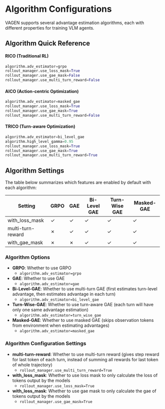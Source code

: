 # Algorithm Configurations
VAGEN supports several advantage estimation algorithms, each with different properties for training VLM agents. 

## Algorithm Quick Reference
#### RICO (Traditional RL)
```python
algorithm.adv_estimator=grpo
rollout_manager.use_loss_mask=True
rollout_manager.use_gae_mask=False
rollout_manager.use_multi_turn_reward=False
```
#### AICO (Action-centric Optimization)
```python
algorithm.adv_estimator=masked_gae
rollout_manager.use_loss_mask=True
rollout_manager.use_gae_mask=True
rollout_manager.use_multi_turn_reward=False
```
#### TRICO (Turn-aware Optimization)
```python
algorithm.adv_estimator=bi_level_gae
algorithm.high_level_gamma=0.95
rollout_manager.use_loss_mask=True
rollout_manager.use_gae_mask=True
rollout_manager.use_multi_turn_reward=True
```


## Algorithm Settings
The table below summarizes which features are enabled by default with each algorithm:

| Setting           | GRPO | GAE | Bi-Level GAE | Turn-Wise GAE | Masked-GAE |
|-------------------|------|-----|--------------|---------------|------------|
| with_loss_mask    | ✓    | ✓   | ✓            | ✓             | ✓          |
| multi-turn-reward | ✗    | ✓   | ✓            | ✓             | ✓          |
| with_gae_mask     | ✗    | ✗   | ✓            | ✓             | ✓          |

### Algorithm Options

- **GRPO**: Whether to use GRPO
    - `algorithm.adv_estimator=grpo`
- **GAE**: Whether to use GAE
    - `algorithm.adv_estimator=gae`
- **Bi-Level-GAE**: Whether to use multi-turn GAE (first estimates turn-level advantage, then estimates advantage in each turn)
    - `algorithm.adv_estimator=bi_level_gae`
- **Turn-Wise-GAE**: Whether to use turn-aware GAE (each turn will have only one same advantage estimation)
    - `algorithm.adv_estimator=turn_wise_gae`
- **Masked-GAE**: Whether to use masked GAE (skips observation tokens from environment when estimating advantages)
    - `algorithm.adv_estimator=masked_gae`

### Algorithm Configuration Settings

- **multi-turn-reward**: Whether to use multi-turn reward (gives step reward for last token of each turn, instead of summing all rewards for last token of whole trajectory)
  - `rollout_manager.use_multi_turn_reward=True`
- **with_loss_mask**: Whether to use loss mask to only calculate the loss of tokens output by the models
  - `rollout_manager.use_loss_mask=True`
- **with_loss_mask**: Whether to use gae mask to only calculate the gae of tokens output by the models
  - `rollout_manager.use_gae_mask=True`